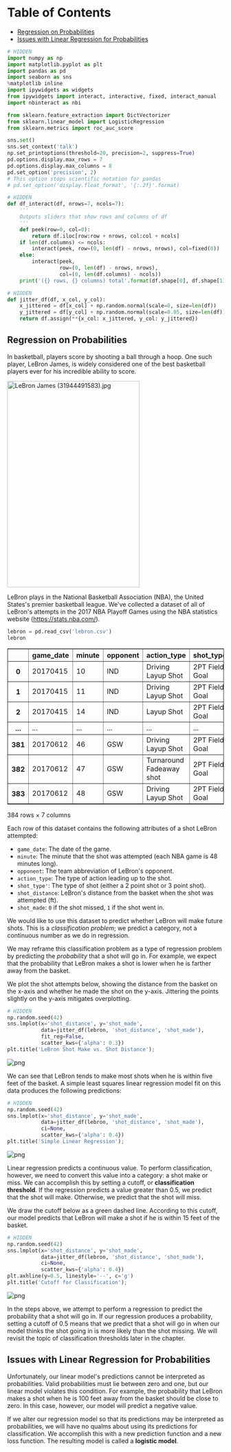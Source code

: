 
<h1>Table of Contents<span class="tocSkip"></span></h1>
<div class="toc"><ul class="toc-item"><li><span><a href="#Regression-on-Probabilities" data-toc-modified-id="Regression-on-Probabilities-1">Regression on Probabilities</a></span></li><li><span><a href="#Issues-with-Linear-Regression-for-Probabilities" data-toc-modified-id="Issues-with-Linear-Regression-for-Probabilities-2">Issues with Linear Regression for Probabilities</a></span></li></ul></div>


```python
# HIDDEN
import numpy as np
import matplotlib.pyplot as plt
import pandas as pd
import seaborn as sns
%matplotlib inline
import ipywidgets as widgets
from ipywidgets import interact, interactive, fixed, interact_manual
import nbinteract as nbi

from sklearn.feature_extraction import DictVectorizer
from sklearn.linear_model import LogisticRegression
from sklearn.metrics import roc_auc_score

sns.set()
sns.set_context('talk')
np.set_printoptions(threshold=20, precision=2, suppress=True)
pd.options.display.max_rows = 7
pd.options.display.max_columns = 8
pd.set_option('precision', 2)
# This option stops scientific notation for pandas
# pd.set_option('display.float_format', '{:.2f}'.format)
```


```python
# HIDDEN
def df_interact(df, nrows=7, ncols=7):
    '''
    Outputs sliders that show rows and columns of df
    '''
    def peek(row=0, col=0):
        return df.iloc[row:row + nrows, col:col + ncols]
    if len(df.columns) <= ncols:
        interact(peek, row=(0, len(df) - nrows, nrows), col=fixed(0))
    else:
        interact(peek,
                 row=(0, len(df) - nrows, nrows),
                 col=(0, len(df.columns) - ncols))
    print('({} rows, {} columns) total'.format(df.shape[0], df.shape[1]))
```


```python
# HIDDEN
def jitter_df(df, x_col, y_col):
    x_jittered = df[x_col] + np.random.normal(scale=0, size=len(df))
    y_jittered = df[y_col] + np.random.normal(scale=0.05, size=len(df))
    return df.assign(**{x_col: x_jittered, y_col: y_jittered})
```

## Regression on Probabilities

In basketball, players score by shooting a ball through a hoop. One such player, LeBron James, is widely considered one of the best basketball players ever for his incredible ability to score.

<img src="https://upload.wikimedia.org/wikipedia/commons/4/4e/LeBron_James_%2831944491583%29.jpg" alt="LeBron James (31944491583).jpg" height="480" width="308">

LeBron plays in the National Basketball Association (NBA), the United States's premier basketball league. We've collected a dataset of all of LeBron's attempts in the 2017 NBA Playoff Games using the NBA statistics website (https://stats.nba.com/). 


```python
lebron = pd.read_csv('lebron.csv')
lebron
```




<div>
<style scoped>
    .dataframe tbody tr th:only-of-type {
        vertical-align: middle;
    }

    .dataframe tbody tr th {
        vertical-align: top;
    }

    .dataframe thead th {
        text-align: right;
    }
</style>
<table border="1" class="dataframe">
  <thead>
    <tr style="text-align: right;">
      <th></th>
      <th>game_date</th>
      <th>minute</th>
      <th>opponent</th>
      <th>action_type</th>
      <th>shot_type</th>
      <th>shot_distance</th>
      <th>shot_made</th>
    </tr>
  </thead>
  <tbody>
    <tr>
      <th>0</th>
      <td>20170415</td>
      <td>10</td>
      <td>IND</td>
      <td>Driving Layup Shot</td>
      <td>2PT Field Goal</td>
      <td>0</td>
      <td>0</td>
    </tr>
    <tr>
      <th>1</th>
      <td>20170415</td>
      <td>11</td>
      <td>IND</td>
      <td>Driving Layup Shot</td>
      <td>2PT Field Goal</td>
      <td>0</td>
      <td>1</td>
    </tr>
    <tr>
      <th>2</th>
      <td>20170415</td>
      <td>14</td>
      <td>IND</td>
      <td>Layup Shot</td>
      <td>2PT Field Goal</td>
      <td>0</td>
      <td>1</td>
    </tr>
    <tr>
      <th>...</th>
      <td>...</td>
      <td>...</td>
      <td>...</td>
      <td>...</td>
      <td>...</td>
      <td>...</td>
      <td>...</td>
    </tr>
    <tr>
      <th>381</th>
      <td>20170612</td>
      <td>46</td>
      <td>GSW</td>
      <td>Driving Layup Shot</td>
      <td>2PT Field Goal</td>
      <td>1</td>
      <td>1</td>
    </tr>
    <tr>
      <th>382</th>
      <td>20170612</td>
      <td>47</td>
      <td>GSW</td>
      <td>Turnaround Fadeaway shot</td>
      <td>2PT Field Goal</td>
      <td>14</td>
      <td>0</td>
    </tr>
    <tr>
      <th>383</th>
      <td>20170612</td>
      <td>48</td>
      <td>GSW</td>
      <td>Driving Layup Shot</td>
      <td>2PT Field Goal</td>
      <td>2</td>
      <td>1</td>
    </tr>
  </tbody>
</table>
<p>384 rows × 7 columns</p>
</div>



Each row of this dataset contains the following attributes of a shot LeBron attempted:

- `game_date`: The date of the game.
- `minute`: The minute that the shot was attempted (each NBA game is 48 minutes long).
- `opponent`: The team abbreviation of LeBron's opponent.
- `action_type`: The type of action leading up to the shot.
- `shot_type'`: The type of shot (either a 2 point shot or 3 point shot).
- `shot_distance`: LeBron's distance from the basket when the shot was attempted (ft).
- `shot_made`: `0` if the shot missed, `1` if the shot went in.

We would like to use this dataset to predict whether LeBron will make future shots. This is a *classification problem*; we predict a category, not a continuous number as we do in regression.

We may reframe this classification problem as a type of regression problem by predicting the *probability* that a shot will go in. For example, we expect that the probability that LeBron makes a shot is lower when he is farther away from the basket.

We plot the shot attempts below, showing the distance from the basket on the x-axis and whether he made the shot on the y-axis. Jittering the points slightly on the y-axis mitigates overplotting.


```python
# HIDDEN
np.random.seed(42)
sns.lmplot(x='shot_distance', y='shot_made',
           data=jitter_df(lebron, 'shot_distance', 'shot_made'),
           fit_reg=False,
           scatter_kws={'alpha': 0.3})
plt.title('LeBron Shot Make vs. Shot Distance');
```


![png](classification_prob_files/classification_prob_9_0.png)


We can see that LeBron tends to make most shots when he is within five feet of the basket. A simple least squares linear regression model fit on this data produces the following predictions:


```python
# HIDDEN
np.random.seed(42)
sns.lmplot(x='shot_distance', y='shot_made',
           data=jitter_df(lebron, 'shot_distance', 'shot_made'),
           ci=None,
           scatter_kws={'alpha': 0.4})
plt.title('Simple Linear Regression');
```


![png](classification_prob_files/classification_prob_11_0.png)


Linear regression predicts a continuous value. To perform classification, however, we need to convert this value into a category: a shot make or miss. We can accomplish this by setting a cutoff, or **classification threshold**. If the regression predicts a value greater than 0.5, we predict that the shot will make. Otherwise, we predict that the shot will miss.

We draw the cutoff below as a green dashed line. According to this cutoff, our model predicts that LeBron will make a shot if he is within 15 feet of the basket.


```python
# HIDDEN
np.random.seed(42)
sns.lmplot(x='shot_distance', y='shot_made',
           data=jitter_df(lebron, 'shot_distance', 'shot_made'),
           ci=None,
           scatter_kws={'alpha': 0.4})
plt.axhline(y=0.5, linestyle='--', c='g')
plt.title('Cutoff for Classification');
```


![png](classification_prob_files/classification_prob_13_0.png)


In the steps above, we attempt to perform a regression to predict the probability that a shot will go in. If our regression produces a probability, setting a cutoff of 0.5 means that we predict that a shot will go in when our model thinks the shot going in is more likely than the shot missing. We will revisit the topic of classification thresholds later in the chapter.

## Issues with Linear Regression for Probabilities

Unfortunately, our linear model's predictions cannot be interpreted as probabilities. Valid probabilities must lie between zero and one, but our linear model violates this condition. For example, the probability that LeBron makes a shot when he is 100 feet away from the basket should be close to zero. In this case, however, our model will predict a negative value.

If we alter our regression model so that its predictions may be interpreted as probabilities, we will have no qualms about using its predictions for classification. We accomplish this with a new prediction function and a new loss function. The resulting model is called a **logistic model**.
